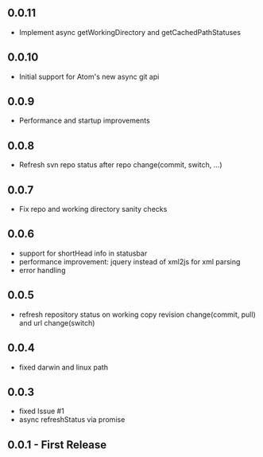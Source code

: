 ## 0.0.11
- Implement async getWorkingDirectory and getCachedPathStatuses

## 0.0.10
- Initial support for Atom's new async git api

## 0.0.9
- Performance and startup improvements

## 0.0.8
- Refresh svn repo status after repo change(commit, switch, ...)

## 0.0.7
- Fix repo and working directory sanity checks

## 0.0.6
- support for shortHead info in statusbar
- performance improvement: jquery instead of xml2js for xml parsing
- error handling

## 0.0.5
- refresh repository status on working copy revision change(commit, pull) and url change(switch)

## 0.0.4
- fixed darwin and linux path

## 0.0.3
- fixed Issue #1
- async refreshStatus via promise

## 0.0.1 - First Release
